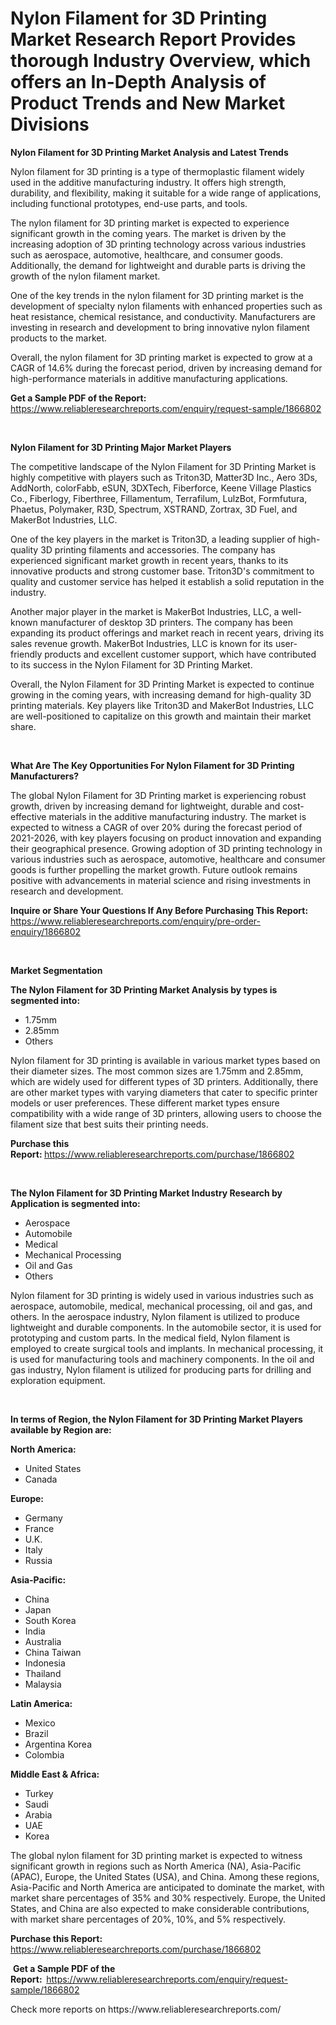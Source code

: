 <p><h1>Nylon Filament for 3D Printing Market Research Report Provides thorough Industry Overview, which offers an In-Depth Analysis of Product Trends and New Market Divisions</h1></p><p><strong>Nylon Filament for 3D Printing Market Analysis and Latest Trends</strong></p>
<p><p>Nylon filament for 3D printing is a type of thermoplastic filament widely used in the additive manufacturing industry. It offers high strength, durability, and flexibility, making it suitable for a wide range of applications, including functional prototypes, end-use parts, and tools.</p><p>The nylon filament for 3D printing market is expected to experience significant growth in the coming years. The market is driven by the increasing adoption of 3D printing technology across various industries such as aerospace, automotive, healthcare, and consumer goods. Additionally, the demand for lightweight and durable parts is driving the growth of the nylon filament market.</p><p>One of the key trends in the nylon filament for 3D printing market is the development of specialty nylon filaments with enhanced properties such as heat resistance, chemical resistance, and conductivity. Manufacturers are investing in research and development to bring innovative nylon filament products to the market.</p><p>Overall, the nylon filament for 3D printing market is expected to grow at a CAGR of 14.6% during the forecast period, driven by increasing demand for high-performance materials in additive manufacturing applications.</p></p>
<p><strong>Get a Sample PDF of the Report:&nbsp;</strong> <a href="https://www.reliableresearchreports.com/enquiry/request-sample/1866802">https://www.reliableresearchreports.com/enquiry/request-sample/1866802</a></p>
<p>&nbsp;</p>
<p><strong>Nylon Filament for 3D Printing Major Market Players</strong></p>
<p><p>The competitive landscape of the Nylon Filament for 3D Printing Market is highly competitive with players such as Triton3D, Matter3D Inc., Aero 3Ds, AddNorth, colorFabb, eSUN, 3DXTech, Fiberforce, Keene Village Plastics Co., Fiberlogy, Fiberthree, Fillamentum, Terrafilum, LulzBot, Formfutura, Phaetus, Polymaker, R3D, Spectrum, XSTRAND, Zortrax, 3D Fuel, and MakerBot Industries, LLC.</p><p>One of the key players in the market is Triton3D, a leading supplier of high-quality 3D printing filaments and accessories. The company has experienced significant market growth in recent years, thanks to its innovative products and strong customer base. Triton3D's commitment to quality and customer service has helped it establish a solid reputation in the industry.</p><p>Another major player in the market is MakerBot Industries, LLC, a well-known manufacturer of desktop 3D printers. The company has been expanding its product offerings and market reach in recent years, driving its sales revenue growth. MakerBot Industries, LLC is known for its user-friendly products and excellent customer support, which have contributed to its success in the Nylon Filament for 3D Printing Market.</p><p>Overall, the Nylon Filament for 3D Printing Market is expected to continue growing in the coming years, with increasing demand for high-quality 3D printing materials. Key players like Triton3D and MakerBot Industries, LLC are well-positioned to capitalize on this growth and maintain their market share.</p></p>
<p>&nbsp;</p>
<p><strong>What Are The Key Opportunities For Nylon Filament for 3D Printing Manufacturers?</strong></p>
<p><p>The global Nylon Filament for 3D Printing market is experiencing robust growth, driven by increasing demand for lightweight, durable and cost-effective materials in the additive manufacturing industry. The market is expected to witness a CAGR of over 20% during the forecast period of 2021-2026, with key players focusing on product innovation and expanding their geographical presence. Growing adoption of 3D printing technology in various industries such as aerospace, automotive, healthcare and consumer goods is further propelling the market growth. Future outlook remains positive with advancements in material science and rising investments in research and development.</p></p>
<p><strong>Inquire or Share Your Questions If Any Before Purchasing This Report:</strong> <a href="https://www.reliableresearchreports.com/enquiry/pre-order-enquiry/1866802">https://www.reliableresearchreports.com/enquiry/pre-order-enquiry/1866802</a></p>
<p>&nbsp;</p>
<p><strong>Market Segmentation</strong></p>
<p><strong>The Nylon Filament for 3D Printing Market Analysis by types is segmented into:</strong></p>
<p><ul><li>1.75mm</li><li>2.85mm</li><li>Others</li></ul></p>
<p><p>Nylon filament for 3D printing is available in various market types based on their diameter sizes. The most common sizes are 1.75mm and 2.85mm, which are widely used for different types of 3D printers. Additionally, there are other market types with varying diameters that cater to specific printer models or user preferences. These different market types ensure compatibility with a wide range of 3D printers, allowing users to choose the filament size that best suits their printing needs.</p></p>
<p><strong>Purchase this Report:&nbsp;</strong><a href="https://www.reliableresearchreports.com/purchase/1866802">https://www.reliableresearchreports.com/purchase/1866802</a></p>
<p>&nbsp;</p>
<p><strong>The Nylon Filament for 3D Printing Market Industry Research by Application is segmented into:</strong></p>
<p><ul><li>Aerospace</li><li>Automobile</li><li>Medical</li><li>Mechanical Processing</li><li>Oil and Gas</li><li>Others</li></ul></p>
<p><p>Nylon filament for 3D printing is widely used in various industries such as aerospace, automobile, medical, mechanical processing, oil and gas, and others. In the aerospace industry, Nylon filament is utilized to produce lightweight and durable components. In the automobile sector, it is used for prototyping and custom parts. In the medical field, Nylon filament is employed to create surgical tools and implants. In mechanical processing, it is used for manufacturing tools and machinery components. In the oil and gas industry, Nylon filament is utilized for producing parts for drilling and exploration equipment.</p></p>
<p>&nbsp;</p>
<p><strong>In terms of Region, the Nylon Filament for 3D Printing Market Players available by Region are:</strong></p>
<p>
    <p> <strong> North America: </strong>
        <ul>
            <li>United States</li>
            <li>Canada</li>
        </ul>
        </p> 
    <p> <strong> Europe: </strong>
        <ul>
            <li>Germany</li>
            <li>France</li>
            <li>U.K.</li>
            <li>Italy</li>
            <li>Russia</li>
        </ul>
        </p> 
    <p> <strong> Asia-Pacific: </strong>
        <ul>
            <li>China</li>
            <li>Japan</li>
            <li>South Korea</li>
            <li>India</li>
            <li>Australia</li>
            <li>China Taiwan</li>
            <li>Indonesia</li>
            <li>Thailand</li>
            <li>Malaysia</li>
        </ul>
        </p> 
    <p> <strong> Latin America: </strong>
        <ul>
            <li>Mexico</li>
            <li>Brazil</li>
            <li>Argentina Korea</li>
            <li>Colombia</li>
        </ul>
        </p> 
    <p> <strong> Middle East & Africa: </strong>
        <ul>
            <li>Turkey</li>
            <li>Saudi</li>
            <li>Arabia</li>
            <li>UAE</li>
            <li>Korea</li>
        </ul>
    </p>
    </p>
<p><p>The global nylon filament for 3D printing market is expected to witness significant growth in regions such as North America (NA), Asia-Pacific (APAC), Europe, the United States (USA), and China. Among these regions, Asia-Pacific and North America are anticipated to dominate the market, with market share percentages of 35% and 30% respectively. Europe, the United States, and China are also expected to make considerable contributions, with market share percentages of 20%, 10%, and 5% respectively.</p></p>
<p><strong>Purchase this Report: </strong><a href="https://www.reliableresearchreports.com/purchase/1866802">https://www.reliableresearchreports.com/purchase/1866802</a></p>
<p>&nbsp;<strong>Get a Sample PDF of the Report:&nbsp;&nbsp;</strong><a href="https://www.reliableresearchreports.com/enquiry/request-sample/1866802">https://www.reliableresearchreports.com/enquiry/request-sample/1866802</a></p>
<p><strong></strong></p>
<p>Check more reports on https://www.reliableresearchreports.com/</p>